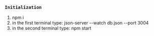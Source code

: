 ### `Initialization`

1) npm i
2) in the first terminal type: json-server --watch db.json --port 3004
3) in the second terminal type: npm start
